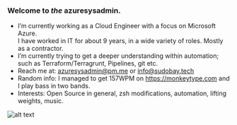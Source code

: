### Welcome to _the_ azuresysadmin.

- I’m currently working as a Cloud Engineer with a focus on Microsoft Azure. <br>I have worked in IT for about 9 years, in a wide variety of roles. Mostly as a contractor. 
-  I’m currently trying to get a deeper understanding within automation; such as Terraform/Terragrunt, Pipelines, git etc.
- Reach me at: azuresysadmin@pm.me or info@sudobay.tech
- Random info: I managed to get 157WPM on https://monkeytype.com and I play bass in two bands.
- Interests: Open Source in general, zsh modifications, automation, lifting weights, music.

![alt text](https://ipfs.pixura.io/ipfs/QmUS8EskznV88DENcpEQRrgZfpwLfAT7hwfwCVGCoeGBqs/AN-Dm.gif)
